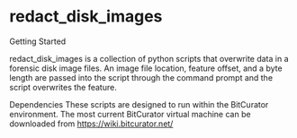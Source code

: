 redact_disk_images
==================

Getting Started

redact_disk_images is a collection of python scripts that overwrite data in a forensic disk image files. An image file location, feature offset, and a byte length are passed into the script through the command prompt and the script overwrites the feature.

Dependencies
These scripts are designed to run within the BitCurator environment. The most current BitCurator virtual machine can be downloaded from
https://wiki.bitcurator.net/

